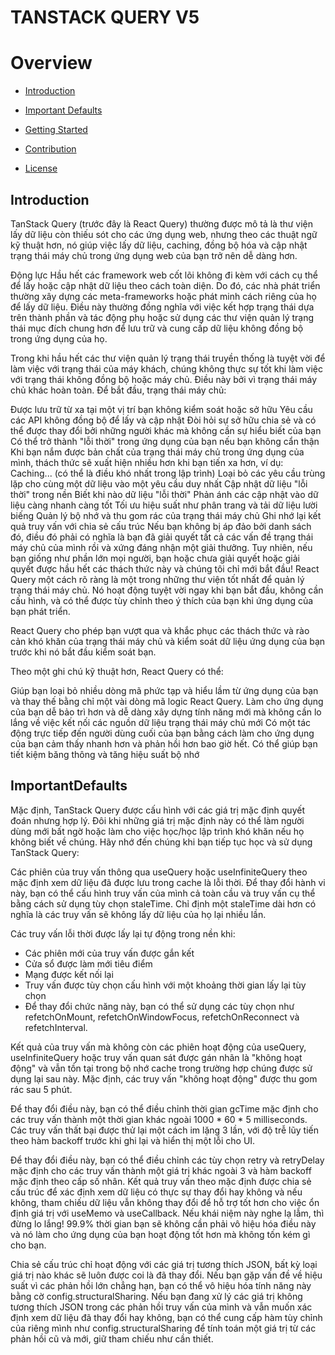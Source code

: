 # TANSTACK QUERY V5

# Overview

- [Introduction](#introduction)
- [Important Defaults](#importantdefaults)

- [Getting Started](#getting-started)
- [Contribution](#contribution)
- [License](#license)

## Introduction

TanStack Query (trước đây là React Query) thường được mô tả là thư viện lấy dữ liệu còn thiếu sót cho các ứng dụng web,
nhưng theo các thuật ngữ kỹ thuật hơn, nó giúp việc lấy dữ liệu, caching, đồng bộ hóa và cập nhật trạng thái máy chủ
trong ứng dụng web của bạn trở nên dễ dàng hơn.

Động lực
Hầu hết các framework web cốt lõi không đi kèm với cách cụ thể để lấy hoặc cập nhật dữ liệu theo cách toàn diện. Do đó,
các nhà phát triển thường xây dựng các meta-frameworks hoặc phát minh cách riêng của họ để lấy dữ liệu. Điều này thường
đồng nghĩa với việc kết hợp trạng thái dựa trên thành phần và tác động phụ hoặc sử dụng các thư viện quản lý trạng thái
mục đích chung hơn để lưu trữ và cung cấp dữ liệu không đồng bộ trong ứng dụng của họ.

Trong khi hầu hết các thư viện quản lý trạng thái truyền thống là tuyệt vời để làm việc với trạng thái của máy khách,
chúng không thực sự tốt khi làm việc với trạng thái không đồng bộ hoặc máy chủ. Điều này bởi vì trạng thái máy chủ khác
hoàn toàn. Để bắt đầu, trạng thái máy chủ:

Được lưu trữ từ xa tại một vị trí bạn không kiểm soát hoặc sở hữu
Yêu cầu các API không đồng bộ để lấy và cập nhật
Đòi hỏi sự sở hữu chia sẻ và có thể được thay đổi bởi những người khác mà không cần sự hiểu biết của bạn
Có thể trở thành "lỗi thời" trong ứng dụng của bạn nếu bạn không cẩn thận
Khi bạn nắm được bản chất của trạng thái máy chủ trong ứng dụng của mình, thách thức sẽ xuất hiện nhiều hơn khi bạn tiến
xa hơn, ví dụ:
Caching... (có thể là điều khó nhất trong lập trình)
Loại bỏ các yêu cầu trùng lặp cho cùng một dữ liệu vào một yêu cầu duy nhất
Cập nhật dữ liệu "lỗi thời" trong nền
Biết khi nào dữ liệu "lỗi thời"
Phản ánh các cập nhật vào dữ liệu càng nhanh càng tốt
Tối ưu hiệu suất như phân trang và tải dữ liệu lười biếng
Quản lý bộ nhớ và thu gom rác của trạng thái máy chủ
Ghi nhớ lại kết quả truy vấn với chia sẻ cấu trúc
Nếu bạn không bị áp đảo bởi danh sách đó, điều đó phải có nghĩa là bạn đã giải quyết tất cả các vấn đề trạng thái máy
chủ của mình rồi và xứng đáng nhận một giải thưởng. Tuy nhiên, nếu bạn giống như phần lớn mọi người, bạn hoặc chưa giải
quyết hoặc giải quyết được hầu hết các thách thức này và chúng tôi chỉ mới bắt đầu!
React Query một cách rõ ràng là một trong những thư viện tốt nhất để quản lý trạng thái máy chủ. Nó hoạt động tuyệt vời
ngay khi bạn bắt đầu, không cần cấu hình, và có thể được tùy chỉnh theo ý thích của bạn khi ứng dụng của bạn phát triển.

React Query cho phép bạn vượt qua và khắc phục các thách thức và rào cản khó khăn của trạng thái máy chủ và kiểm soát dữ
liệu ứng dụng của bạn trước khi nó bắt đầu kiểm soát bạn.

Theo một ghi chú kỹ thuật hơn, React Query có thể:

Giúp bạn loại bỏ nhiều dòng mã phức tạp và hiểu lầm từ ứng dụng của bạn và thay thế bằng chỉ một vài dòng mã logic React
Query.
Làm cho ứng dụng của bạn dễ bảo trì hơn và dễ dàng xây dựng tính năng mới mà không cần lo lắng về việc kết nối các nguồn
dữ liệu trạng thái máy chủ mới
Có một tác động trực tiếp đến người dùng cuối của bạn bằng cách làm cho ứng dụng của bạn cảm thấy nhanh hơn và phản hồi
hơn bao giờ hết.
Có thể giúp bạn tiết kiệm băng thông và tăng hiệu suất bộ nhớ

## ImportantDefaults

Mặc định, TanStack Query được cấu hình với các giá trị mặc định quyết đoán nhưng hợp lý. Đôi khi những giá trị mặc định
này có thể làm người dùng mới bất ngờ hoặc làm cho việc học/học lập trình khó khăn nếu họ không biết về chúng. Hãy nhớ
đến chúng khi bạn tiếp tục học và sử dụng TanStack Query:

Các phiên của truy vấn thông qua useQuery hoặc useInfiniteQuery theo mặc định xem dữ liệu đã được lưu trong cache là lỗi
thời.
Để thay đổi hành vi này, bạn có thể cấu hình truy vấn của mình cả toàn cầu và truy vấn cụ thể bằng cách sử dụng tùy chọn
staleTime. Chỉ định một staleTime dài hơn có nghĩa là các truy vấn sẽ không lấy dữ liệu của họ lại nhiều lần.

Các truy vấn lỗi thời được lấy lại tự động trong nền khi:

- Các phiên mới của truy vấn được gắn kết
- Cửa sổ được làm mới tiêu điểm
- Mạng được kết nối lại
- Truy vấn được tùy chọn cấu hình với một khoảng thời gian lấy lại tùy chọn
- Để thay đổi chức năng này, bạn có thể sử dụng các tùy chọn như refetchOnMount, refetchOnWindowFocus,
  refetchOnReconnect
  và refetchInterval.

Kết quả của truy vấn mà không còn các phiên hoạt động của useQuery, useInfiniteQuery hoặc truy vấn quan sát được gán
nhãn là "không hoạt động" và vẫn tồn tại trong bộ nhớ cache trong trường hợp chúng được sử dụng lại sau này.
Mặc định, các truy vấn "không hoạt động" được thu gom rác sau 5 phút.

Để thay đổi điều này, bạn có thể điều chỉnh thời gian gcTime mặc định cho các truy vấn thành một thời gian khác ngoài
1000 * 60 * 5 milliseconds.
Các truy vấn thất bại được thử lại một cách im lặng 3 lần, với độ trễ lũy tiến theo hàm backoff trước khi ghi lại và
hiển thị một lỗi cho UI.

Để thay đổi điều này, bạn có thể điều chỉnh các tùy chọn retry và retryDelay mặc định cho các truy vấn thành một giá trị
khác ngoài 3 và hàm backoff mặc định theo cấp số nhân.
Kết quả truy vấn theo mặc định được chia sẻ cấu trúc để xác định xem dữ liệu có thực sự thay đổi hay không và nếu không,
tham chiếu dữ liệu vẫn không thay đổi để hỗ trợ tốt hơn cho việc ổn định giá trị với useMemo và useCallback. Nếu khái
niệm này nghe lạ lẫm, thì đừng lo lắng! 99.9% thời gian bạn sẽ không cần phải vô hiệu hóa điều này và nó làm cho ứng
dụng của bạn hoạt động tốt hơn mà không tốn kém gì cho bạn.

Chia sẻ cấu trúc chỉ hoạt động với các giá trị tương thích JSON, bất kỳ loại giá trị nào khác sẽ luôn được coi là đã
thay đổi. Nếu bạn gặp vấn đề về hiệu suất vì các phản hồi lớn chẳng hạn, bạn có thể vô hiệu hóa tính năng này bằng cờ
config.structuralSharing. Nếu bạn đang xử lý các giá trị không tương thích JSON trong các phản hồi truy vấn của mình và
vẫn muốn xác định xem dữ liệu đã thay đổi hay không, bạn có thể cung cấp hàm tùy chỉnh của riêng mình như
config.structuralSharing để tính toán một giá trị từ các phản hồi cũ và mới, giữ tham chiếu như cần thiết.